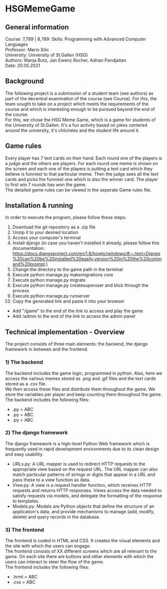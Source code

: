 # **HSGMemeGame**

## **General information**
Course: 7,789 | 8,789: Skills: Programming with Advanced Computer Languages  
Professor: Mario Silic  
University: University of St.Gallen (HSG)  
Authors: Wanja Butz, Jan Ewenz Rocher, Adrian Pandjaitan  
Date: 20.05.2021  
## **Background**
The following project is a submission of a student team (see authors) as part of the decentral examination of the course (see Course). For this, the team sought to take on a project which meets the requirements of the course and which is interesting enough to be pursued beyond the end of the course.  
For this, we chose the HSG Meme Game, which is a game for students of the University of St.Gallen. It's a fun activity based on jokes centered around the university, it's chlichées and the student life around it. 
## **Game rules**
Every player has 7 text cards on their hand. Each round one of the players is a judge and the others are players. For each round one meme is shown on the screen and each one of the players is putting a text card which they believe is funniest to that particular meme. Then the judge sees all the text cards and picks the funniest one which is also the winner card. The player to first win 7 rounds has won the game.  
The detailed game rules can be viewed in the seperate Game rules file.
## **Installation & running**
In order to execute the program, please follow these steps:
1) Download the git repository as a .zip file
2) Unzip it to your desired location
3) Access your computer's terminal 
5) Install django (in case you haven't installed it already, please follow this documentation: https://docs.djangoproject.com/en/1.8/howto/windows/#:~:text=Django%20can%20be%20installed%20easily,version%20in%20the%20command%20prompt.)
6) Change the directory to the game path in the terminal
7) Execute python manage.py makemigrations core
8) Execute python manage.py migrate
9) Execute python manage.py createsuperuser and klick through the process
10) Execute python manage.py runserver
11) Copy the generated link and paste it into your browser
- Add "/game" to the end of the link to access and play the game
- Add /admin to the end of the link to access the admin panel
## **Technical implementation - Overview**
The project consists of three main elements: the backend, the django framework in between and the frontend.
### **1) The backend**
The backend includes the game logic, programmed in python. Also, here we access the various memes stored as .png and .gif files and the text cards stored as a .csv file.  
We then access these files and distribute them throughout the game. We store the variables per player and keep counting them throughout the game.  
The backend includes the following files:
- .py = ABC  
- .py = ABC  
- .py = ABC  
### **2) The django framework**
The django framework is a high-level Python Web framework which is frequently used in rapid development environments due to its clean design and easy usability.  
- URLs.py: A URL mapper is used to redirect HTTP requests to the appropriate view based on the request URL. The URL mapper can also match particular patterns of strings or digits that appear in a URL and pass these to a view function as data.  
- View.py: A view is a request handler function, which receives HTTP requests and returns HTTP responses. Views access the data needed to satisfy requests via models, and delegate the formatting of the response to templates.  
- Models.py: Models are Python objects that define the structure of an application's data, and provide mechanisms to manage (add, modify, delete) and query records in the database.  
### **3) The frontend**
The frontend is coded in HTML and CSS. It creates the visual elements and the site with which the users can engage.  
The frontend consists of XX different screens which are all relevant to the game. On each site there are buttons and other elements with which the users can interact to steer the flow of the game.   
The frontend includes the following files:  
- .hrml = ABC  
- .css = ABC  
